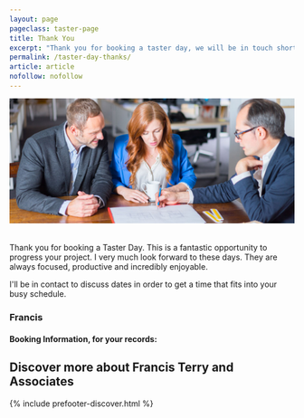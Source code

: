 ```yaml
---
layout: page
pageclass: taster-page
title: Thank You
excerpt: "Thank you for booking a taster day, we will be in touch shortly."
permalink: /taster-day-thanks/
article: article
nofollow: nofollow
---
```


<img src="/images/feature/taster-day-thanks.jpg" alt="Francis Terry" />
<br /><br />
<p>
	Thank you for booking a Taster Day. This is a fantastic opportunity to progress your project. I very much look forward to these days. They are always focused, productive and incredibly enjoyable.  
</p><p>
	I'll be in contact to discuss dates in order to get a time that fits into your busy schedule.
</p>
<h3>Francis</h3>

<div class="block-element">
	<div class="box">
		<h4>Booking Information, for your records:</h4>
		<div id="booking-details"></div>
	</div>
</div>

<h2>Discover more about Francis Terry and Associates</h2>

<script type="text/javascript">
    var api_url = '{{ site.data.api.url | default: "https://ftanda.co.uk/api" }}';
</script>
<script src="/js/stripe/thank-you.js?{{ site.time | date: '%s%N' }}" type="text/javascript"></script>


{% include prefooter-discover.html %}